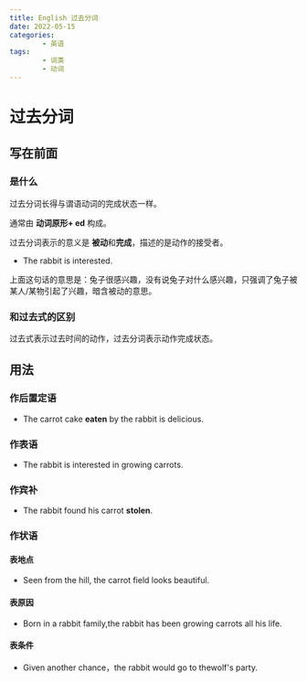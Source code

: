 ```yaml
---
title: English 过去分词
date: 2022-05-15
categories:
        - 英语
tags:
        - 词类
        - 动词
---
```


# 过去分词

## 写在前面

### 是什么

过去分词长得与谓语动词的完成状态一样。

通常由 **动词原形+ ed** 构成。

过去分词表示的意义是 **被动**和**完成**，描述的是动作的接受者。

- The rabbit is interested.

上面这句话的意思是：兔子很感兴趣，没有说兔子对什么感兴趣，只强调了兔子被某人/某物引起了兴趣，暗含被动的意思。

### 和过去式的区别

过去式表示过去时间的动作，过去分词表示动作完成状态。

## 用法

### 作后置定语

- The carrot cake **eaten** by the rabbit is delicious.

### 作表语

- The rabbit is interested in growing carrots.

### 作宾补

- The rabbit found his carrot **stolen**.

### 作状语

#### 表地点

- Seen from the hill, the carrot field looks beautiful.

#### 表原因

- Born in a rabbit family,the rabbit has been growing carrots all his life.

#### 表条件

- Given another chance，the rabbit would go to thewolf's party.
